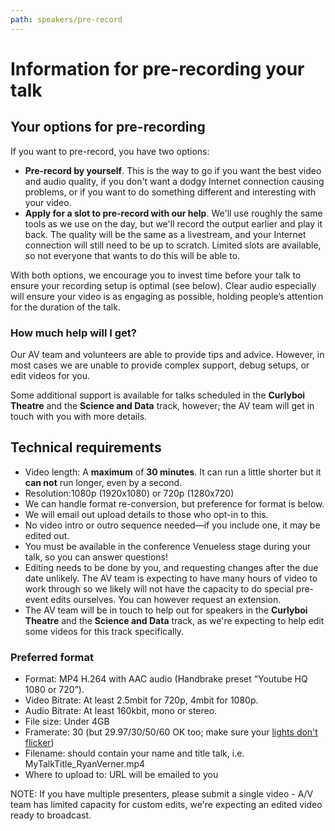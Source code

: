 ```yaml
---
path: speakers/pre-record
---
```


# Information for pre-recording your talk

## Your options for pre-recording

If you want to pre-record, you have two options:

- **Pre-record by yourself**. This is the way to go if you want the best video and audio quality, if you don't want a dodgy Internet connection causing problems, or if you want to do something different and interesting with your video.
- **Apply for a slot to pre-record with our help**. We'll use roughly the same tools as we use on the day, but we'll record the output earlier and play it back. The quality will be the same as a livestream, and your Internet connection will still need to be up to scratch.  Limited slots are available, so not everyone that wants to do this will be able to.

With both options, we encourage you to invest time before your talk to ensure your recording setup is optimal (see below).  Clear audio especially will ensure your video is as engaging as possible, holding people’s attention for the duration of the talk.

### How much help will I get?

Our AV team and volunteers are able to provide tips and advice. However, in most cases we are unable to provide complex support, debug setups, or edit videos for you.

Some additional support is available for talks scheduled in the **Curlyboi Theatre** and the **Science and Data** track, however; the AV team will get in touch with you with more details.

## Technical requirements

- Video length: A **maximum** of **30 minutes**. It can run a little shorter but it **can not** run longer, even by a second.
- Resolution:1080p (1920x1080) or 720p (1280x720)
- We can handle format re-conversion, but preference for format is below.
- We will email out upload details to those who opt-in to this.
- No video intro or outro sequence needed&mdash;if you include one, it may be edited out.
- You must be available in the conference Venueless stage during your talk, so you can answer questions!
- Editing needs to be done by you, and requesting changes after the due date unlikely. The AV team is expecting to have many hours of video to work through so we likely will not have the capacity to do special pre-event edits ourselves.  You can however request an extension.
- The AV team will be in touch to help out for speakers in the **Curlyboi Theatre** and the **Science and Data** track, as we're expecting to help edit some videos for this track specifically.

### Preferred format

- Format: MP4 H.264 with AAC audio (Handbrake preset “Youtube HQ 1080 or 720”).
- Video Bitrate: At least 2.5mbit for 720p, 4mbit for 1080p.
- Audio Bitrate: At least 160kbit, mono or stereo.
- File size: Under 4GB
- Framerate: 30 (but 29.97/30/50/60 OK too; make sure your [lights don't flicker](http://urbanvideo.ca/avoid-video-flicker))
- Filename: should contain your name and title talk, i.e. MyTalkTitle_RyanVerner.mp4
- Where to upload to: URL will be emailed to you

NOTE: If you have multiple presenters, please submit a single video - A/V team has limited capacity for custom edits, we're expecting an edited video ready to broadcast.
